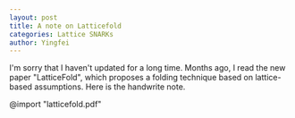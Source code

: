 ```yaml
---
layout: post
title: A note on Latticefold
categories: Lattice SNARKs
author: Yingfei
---
```

I'm sorry that I haven't updated for a long time. Months ago, I read the new paper "LatticeFold", which proposes a folding technique based on lattice-based assumptions. Here is the handwrite note.

@import "latticefold.pdf"